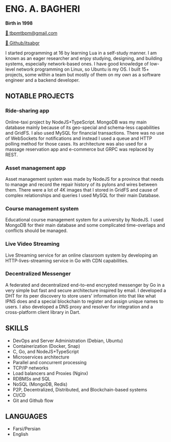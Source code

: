 # ENG. A. BAGHERI
**Birth in 1998** 

[📧 tbpmtbpm@gmail.com](mailto:tbpmtbpm@gmail.com)  

[🔗 Github/itsabgr](https://github.com/itsabgr) 


I started programming at 16 by learning Lua in a self-study manner.
I am known as an eager researcher and enjoy studying, designing, and building systems, especially network-based ones.
I have good knowledge of low-level network programming on Linux, so Ubuntu is my OS.
I built 15+ projects, some within a team but mostly of them on my own as a software engineer and a backend developer.


## NOTABLE PROJECTS

### Ride-sharing app
Online-taxi project by NodeJS+TypeScript.
MongoDB was my main database mainly because of its geo-special and schema-less capabilities and GridFS.
I also used MySQL for financial transactions.
There was no use of WebSockets for notifications and instead I used a queue and HTTP polling method for those cases.
Its architecture was also used for a massage reservation app and e-commerce but GRPC was replaced by REST.


### Asset management app
Asset management system was made by NodeJS for a province that needs to manage and record the repair history of its pylons and wires between them.
There were a lot of 4K images that I stored in GridFS and cause of complex relationships and queries I used MySQL for their main Database.


### Course management system
Educational course management system for a university by NodeJS.
I used MongoDB for their main database and some complicated time-overlaps and conflicts should be managed.


### Live Video Streaming
Live Streaming service for an online classroom system by developing an HTTP-lives-streaming service in Go with CDN capabilities.


### Decentralized Messenger
A federated and decentralized end-to-end encrypted messenger by Go in a very simple but fast and secure architecture inspired by email.
I developed a DHT for its peer discovery to store users' information into that like what IPNS does and a special blockchain to register and assign unique names to users. I also developed a DNS proxy and resolver for integration and a cross-platform client library in Dart.


## SKILLS

* DevOps and Server Administration (Debian, Ubuntu)
* Containerization (Docker, Snap)
* C, Go, and NodeJS+TypeScript
* Microservices architecture
* Parallel and concurrent processing
* TCP/IP networks
* Load balancers and Proxies (Nginx)
* RDBMSs and SQL
* NoSQL (MongoDB, Redis)
* P2P, Decentralized, Distributed, and Blockchain-based systems
* CI/CD
* Git and Github flow


## LANGUAGES

* Farsi/Persian
* English
